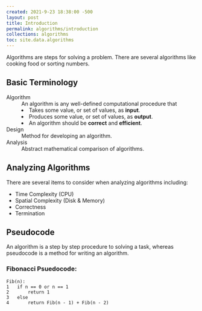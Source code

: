 ```yaml
---
created: 2021-9-23 18:38:00 -500
layout: post
title: Introduction
permalink: algorithms/introduction
collections: algorithms
toc: site.data.algorithms
---
```


Algorithms are steps for solving a problem. 
There are several algorithms like cooking food or sorting numbers.

## Basic Terminology

<dl>
<dt>Algorithm</dt>
<dd>An algorithm is any well-defined computational procedure that
    <li> Takes some value, or set of values, as <strong>input</strong>.</li>
    <li>Produces some value, or set of values, as <strong>output</strong>.</li>
    <li>An algorithm should be <strong>correct</strong> and <strong>efficient</strong>.</li>
</dd>
<dt>Design</dt>
<dd>Method for developing an algorithm.</dd>
<dt>Analysis</dt>
<dd>Abstract mathematical comparison of algorithms.</dd>
</dl>

## Analyzing Algorithms

There are several items to consider when analyzing algorithms including: 

* Time Complexity (CPU)
* Spatial Complexity (Disk & Memory)
* Correctness
* Termination

## Pseudocode

An algorithm is a step by step procedure to solving a task,
whereas pseudocode is a method for writing an algorithm.

### Fibonacci Psuedocode:
```https
Fib(n):
1   if n == 0 or n == 1
2       return 1
3   else 
4       return Fib(n - 1) + Fib(n - 2)
```

<!-- ## Case Study: Insertion Sort
```https
incomplete
``` -->